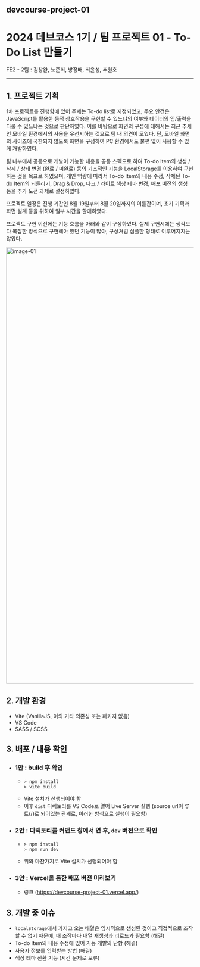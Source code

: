 ## devcourse-project-01
# 2024 데브코스 1기 / 팀 프로젝트 01 - To-Do List 만들기
FE2 - 2팀 : 김창완, 노준희, 방정배, 최윤성, 추원호

---

## 1. 프로젝트 기획

1차 프로젝트를 진행함에 있어 주제는 To-do list로 지정되었고, 주요 안건은 JavaScript를 활용한 동적 상호작용을 구현할 수 있느냐의 여부와 데이터의 입/출력을 다룰 수 있느냐는 것으로 판단하였다. 이를 바탕으로 화면의 구성에 대해서는 최근 추세인 모바일 환경에서의 사용을 우선시하는 것으로 팀 내 의견이 모였다. 단, 모바일 화면의 사이즈에 국한되지 않도록 화면을 구성하여 PC 환경에서도 불편 없이 사용할 수 있게 개발하였다.

팀 내부에서 공통으로 개발이 가능한 내용을 공통 스펙으로 하여 To-do Item의 생성 / 삭제 / 상태 변경 (완료 / 미완료) 등의 기초적인 기능을 LocalStorage를 이용하여 구현하는 것을 목표로 하였으며, 개인 역량에 따라서 To-do Item의 내용 수정, 삭제된 To-do Item의 되돌리기, Drag & Drop, 다크 / 라이트 색상 테마 변경, 배포 버전의 생성 등을 추가 도전 과제로 설정하였다.

프로젝트 일정은 진행 기간인 8월 19일부터 8월 20일까지의 이틀간이며, 초기 기획과 화면 설계 등을 위하여 일부 시간을 할애하였다.

프로젝트 구현 이전에는 기능 흐름을 아래와 같이 구상하였다. 실제 구현시에는 생각보다 복잡한 방식으로 구현해야 했던 기능이 많아, 구상처럼 심플한 형태로 이루어지지는 않았다.

<img width="1172" alt="image-01" src="https://github.com/user-attachments/assets/bebf0ec1-f39b-4928-8492-3238df7348ea">

## 2. 개발 환경
   - Vite (VanillaJS, 이외 기타 의존성 또는 패키지 없음)
   - VS Code
   - SASS / SCSS

## 3. 배포 / 내용 확인
   - ### 1안 : build 후 확인
      - ```
        > npm install
        > vite build
        ```
      - Vite 설치가 선행되어야 함
      - 이후 `dist` 디렉토리를 VS Code로 열어 Live Server 실행 (source url이 루트(/)로 되어있는 관계로, 이러한 방식으로 실행이 필요함)

   - ### 2안 : 디렉토리를 커맨드 창에서 연 후, `dev` 버전으로 확인
      - ```
        > npm install
        > npm run dev
        ```
      - 위와 마찬가지로 Vite 설치가 선행되어야 함

   - ### 3안 : Vercel을 통한 배포 버전 미리보기
      - 링크 (https://devcourse-project-01.vercel.app/)

## 3. 개발 중 이슈
   - `localStorage`에서 가지고 오는 배열은 임시적으로 생성된 것이고 직접적으로 조작할 수 없기 때문에, 매 조작마다 배열 재생성과 리로드가 필요함 (해결)
   - To-do Item의 내용 수정에 있어 기능 개발의 난항 (해결)
   - 사용자 정보를 입력받는 방법 (해결)
   - 색상 테마 전환 기능 (시간 문제로 보류)
